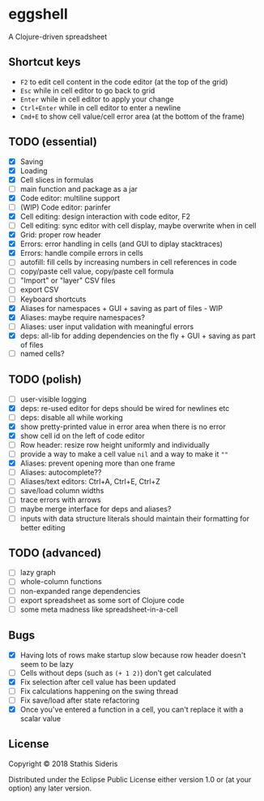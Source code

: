# eggshell

A Clojure-driven spreadsheet

## Shortcut keys

* `F2` to edit cell content in the code editor (at the top of the grid)
* `Esc` while in cell editor to go back to grid
* `Enter` while in cell editor to apply your change
* `Ctrl+Enter` while in cell editor to enter a newline
* `Cmd+E` to show cell value/cell error area (at the bottom of the frame)

## TODO (essential)

- [x] Saving
- [x] Loading
- [x] Cell slices in formulas
- [ ] main function and package as a jar
- [x] Code editor: multiline support
- [ ] (WIP) Code editor: parinfer
- [x] Cell editing: design interaction with code editor, F2
- [ ] Cell editing: sync editor with cell display, maybe overwrite when in cell
- [x] Grid: proper row header
- [x] Errors: error handling in cells (and GUI to diplay stacktraces)
- [x] Errors: handle compile errors in cells
- [ ] autofill: fill cells by increasing numbers in cell references in code
- [ ] copy/paste cell value, copy/paste cell formula
- [ ] "Import" or "layer" CSV files
- [ ] export CSV
- [ ] Keyboard shortcuts
- [x] Aliases for namespaces + GUI + saving as part of files - WIP
- [x] Aliases: maybe require namespaces?
- [ ] Aliases: user input validation with meaningful errors
- [x] deps: all-lib for adding dependencies on the fly + GUI + saving as part of files
- [ ] named cells?

## TODO (polish)

- [ ] user-visible logging
- [x] deps: re-used editor for deps should be wired for newlines etc
- [ ] deps: disable all while working
- [x] show pretty-printed value in error area when there is no error
- [x] show cell id on the left of code editor
- [ ] Row header: resize row height uniformly and individually
- [ ] provide a way to make a cell value `nil` and a way to make it `""`
- [x] Aliases: prevent opening more than one frame
- [ ] Aliases: autocomplete??
- [ ] Aliases/text editors: Ctrl+A, Ctrl+E, Ctrl+Z
- [ ] save/load column widths
- [ ] trace errors with arrows
- [ ] maybe merge interface for deps and aliases?
- [ ] inputs with data structure literals should maintain their formatting for better editing

## TODO (advanced)

- [ ] lazy graph
- [ ] whole-column functions
- [ ] non-expanded range dependencies
- [ ] export spreadsheet as some sort of Clojure code
- [ ] some meta madness like spreadsheet-in-a-cell

## Bugs

- [x] Having lots of rows make startup slow because row header doesn't seem to be lazy
- [ ] Cells without deps (such as `(+ 1 2)`) don't get calculated
- [x] Fix selection after cell value has been updated
- [ ] Fix calculations happening on the swing thread
- [ ] Fix save/load after state refactoring
- [x] Once you've entered a function in a cell, you can't replace it with a scalar value

## License

Copyright © 2018 Stathis Sideris

Distributed under the Eclipse Public License either version 1.0 or (at
your option) any later version.
